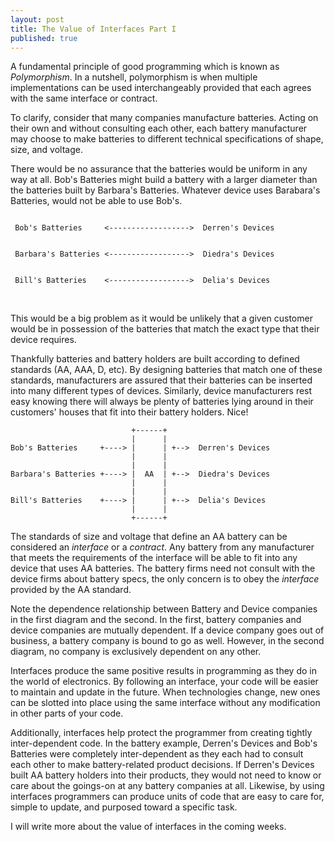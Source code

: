 ```yaml
---
layout: post
title: The Value of Interfaces Part I
published: true
---
```

A fundamental principle of good programming which is known as *Polymorphism*. In a nutshell, polymorphism is when multiple implementations can be used interchangeably provided that each agrees with the same interface or contract.

To clarify, consider that many companies manufacture batteries. Acting on their own and without consulting each other, each battery manufacturer may choose to make batteries to different technical specifications of shape, size, and voltage. 

There would be no assurance that the batteries would be uniform in any way at all.
Bob's Batteries might build a battery with a larger diameter than the batteries built by Barbara's Batteries. Whatever device uses Barabara's Batteries, would not be able to use Bob's. 

	                                                               
	 Bob's Batteries     <------------------>  Derren's Devices   
	                                                               
	                                                               
	 Barbara's Batteries <------------------>  Diedra's Devices   
	                                                               
	                                                               
	 Bill's Batteries    <------------------>  Delia's Devices    
                                                               

This would be a big problem as it would be unlikely that a given customer would be in possession of the batteries that match the exact type that their device requires.

Thankfully batteries and battery holders are built according to defined standards (AA, AAA, D, etc). By designing batteries that match one of these standards, manufacturers are assured that their batteries can be inserted into many different types of devices. Similarly, device manufacturers rest easy knowing there will always be plenty of batteries lying around in their customers' houses that fit into their battery holders. Nice!

	                           +------+                       
	                           |      |                       
	Bob's Batteries     +----> |      | +-->  Derren's Devices
	                           |      |                       
	                           |      |                       
	Barbara's Batteries +----> |  AA  | +-->  Diedra's Devices
	                           |      |                       
	                           |      |                       
	Bill's Batteries    +----> |      | +-->  Delia's Devices 
	                           |      |                       
	                           +------+                       


The standards of size and voltage that define an AA battery can be considered an *interface* or a *contract*. Any battery from any manufacturer that meets the requirements of the interface will be able to fit into any device that uses AA batteries. The battery firms need not consult with the device firms about battery specs, the only concern is to obey the *interface* provided by the AA standard.

Note the dependence relationship between Battery and Device companies in the first diagram and the second. In the first, battery companies and device companies are mutually dependent. If a device company goes out of business, a battery company is bound to go as well. However, in the second diagram, no company is exclusively dependent on any other.

Interfaces produce the same positive results in programming as they do in the world of electronics. By following an interface, your code will be easier to maintain and update in the future. When technologies change, new ones can be slotted into place using the same interface without any modification in other parts of your code. 

Additionally, interfaces help protect the programmer from creating tightly inter-dependent code. In the battery example, Derren's Devices and Bob's Batteries were completely inter-dependent as they each had to consult each other to make battery-related product decisions. If Derren's Devices built AA battery holders into their products, they would not need to know or care about the goings-on at any battery companies at all. Likewise, by using interfaces programmers can  produce units of code that are easy to care for, simple to update, and purposed toward a specific task.

I will write more about the value of interfaces in the coming weeks.